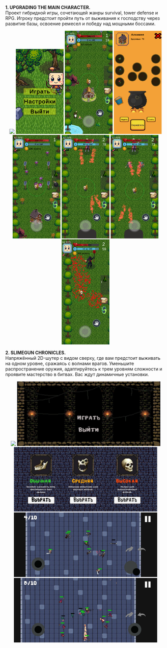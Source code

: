 **1. UPGRADING THE MAIN CHARACTER.**  
Проект гибридной игры, сочетающей жанры survival, tower defense и RPG. Игроку предстоит пройти путь от выживания к господству через развитие базы, освоение ремесел и победу над мощными боссами.

<div align="center">
  <img src="Oreder-jerk-off/mobizen_20251016_192542_V1.gif" width="150" />
  <img src="Oreder-jerk-off/ScreenShot20251016_171135.png" width="150" />
  <img src="Oreder-jerk-off/ScreenShot20251016_171345.png" width="150" />
  <img src="Oreder-jerk-off/ScreenShot20251016_171353.png" width="150" /> 
  <img src="Oreder-jerk-off/ScreenShot20251016_171418.png" width="150" />
  <img src="Oreder-jerk-off/ScreenShot20251016_171445.png" width="150" />
  <img src="Oreder-jerk-off/ScreenShot20251016_171451.png" width="150" />
  <img src="Oreder-jerk-off/ScreenShot20251016_171505.png" width="150" />
</div>

**2. SLIMEGUN CHRONICLES.**  
Напряжённый 2D-шутер с видом сверху, где вам предстоит выживать на одном уровне, сражаясь с волнами врагов. Уменьшите распространение оружия, адаптируйтесь к трем уровням сложности и проявите мастерство в битвах. Вас ждут динамичные установки. 

<div align="center">
  <img src="Shooter/video_2025_01_11_18_34_13_1_V1.gif" width="450" />
  <img src="Shooter/photo_1_2025-10-16_18-42-36.jpg" width="450" />
  <img src="Shooter/photo_2_2025-10-16_18-42-36.jpg" width="450" />
  <img src="Shooter/photo_3_2025-10-16_18-42-36.jpg" width="450" /> 
  <img src="Shooter/photo_4_2025-10-16_18-42-36.jpg" width="450" />
</div>
